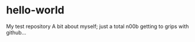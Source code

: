 # hello-world
My test repository
A bit about myself; just a total n00b getting to grips with github...
